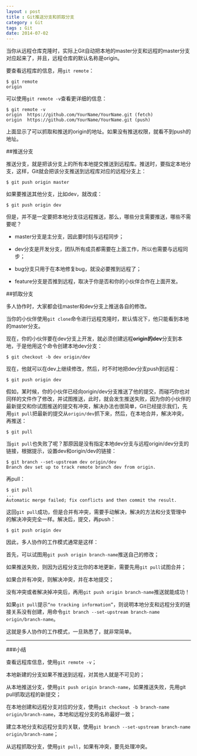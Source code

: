 ```yaml
---
layout : post
title : Git推送分支和抓取分支
category : Git
tags : Git
date: 2014-07-02
---
```

当你从远程仓库克隆时，实际上Git自动把本地的master分支和远程的master分支对应起来了，并且，远程仓库的默认名称是origin。

要查看远程库的信息，用`git remote`：

	$ git remote
	origin

可以使用`git remote -v`查看更详细的信息：

	$ git remote -v
	origin  https://github.com/YourName/YourName.git (fetch)
	origin  https://github.com/YourName/YourName.git (push)

上面显示了可以抓取和推送的origin的地址。如果没有推送权限，就看不到push的地址。

<!--more-->

##推送分支

推送分支，就是把该分支上的所有本地提交推送到远程库。推送时，要指定本地分支，这样，Git就会把该分支推送到远程库对应的远程分支上：

	$ git push origin master

如果要推送其他分支，比如dev，就改成：

	$ git push origin dev

但是，并不是一定要把本地分支往远程推送，那么，哪些分支需要推送，哪些不需要呢？

*	master分支是主分支，因此要时刻与远程同步；

*	dev分支是开发分支，团队所有成员都需要在上面工作，所以也需要与远程同步；

*	bug分支只用于在本地修复bug，就没必要推到远程了；

*	feature分支是否推到远程，取决于你是否和你的小伙伴合作在上面开发。

##抓取分支

多人协作时，大家都会往master和dev分支上推送各自的修改。

当你的小伙伴使用`git clone`命令进行远程克隆时，默认情况下，他只能看到本地的master分支。

现在，你的小伙伴要在dev分支上开发，就必须创建远程**origin的dev**分支到本地，于是他用这个命令创建本地dev分支：

	$ git checkout -b dev origin/dev

现在，他就可以在dev上继续修改，然后，时不时地把dev分支push到远程：

	$ git push origin dev

假如，某时候，你的小伙伴已经向origin/dev分支推送了他的提交，而碰巧你也对同样的文件作了修改，并试图推送，此时，就会发生推送失败，因为你的小伙伴的最新提交和你试图推送的提交有冲突，解决办法也很简单，Git已经提示我们，先用`git pull`把最新的提交从`origin/dev`抓下来，然后，在本地合并，解决冲突，再推送：

	$ git pull

当`git pull`也失败了呢？那原因是没有指定本地dev分支与远程origin/dev分支的链接，根据提示，设置dev和origin/dev的链接：

	$ git branch --set-upstream dev origin/dev
	Branch dev set up to track remote branch dev from origin.

再pull：

	$ git pull
	...
	Automatic merge failed; fix conflicts and then commit the result.

这回`git pull`成功，但是合并有冲突，需要手动解决，解决的方法和分支管理中的解决冲突完全一样。解决后，提交，再push：

	$ git push origin dev

因此，多人协作的工作模式通常是这样：

首先，可以试图用`git push origin branch-name`推送自己的修改；

如果推送失败，则因为远程分支比你的本地更新，需要先用`git pull`试图合并；

如果合并有冲突，则解决冲突，并在本地提交；

没有冲突或者解决掉冲突后，再用`git push origin branch-name`推送就能成功！

如果`git pull`提示`“no tracking information”`，则说明本地分支和远程分支的链接关系没有创建，用命令`git branch --set-upstream branch-name origin/branch-name`。

这就是多人协作的工作模式，一旦熟悉了，就非常简单。

---

###小结

查看远程库信息，使用`git remote -v`；

本地新建的分支如果不推送到远程，对其他人就是不可见的；

从本地推送分支，使用`git push origin branch-name`，如果推送失败，先用git pull抓取远程的新提交；

在本地创建和远程分支对应的分支，使用`git checkout -b branch-name origin/branch-name`，本地和远程分支的名称最好一致；

建立本地分支和远程分支的关联，使用`git branch --set-upstream branch-name origin/branch-name`；

从远程抓取分支，使用`git pull`，如果有冲突，要先处理冲突。



